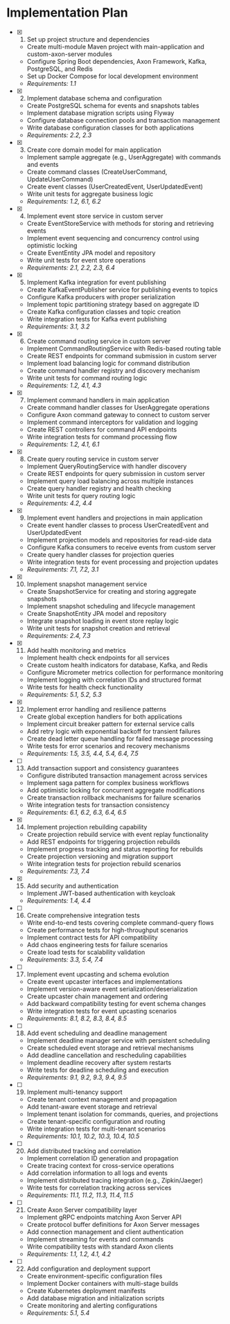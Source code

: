 # Implementation Plan

- [x] 1. Set up project structure and dependencies
  - Create multi-module Maven project with main-application and custom-axon-server modules
  - Configure Spring Boot dependencies, Axon Framework, Kafka, PostgreSQL, and Redis
  - Set up Docker Compose for local development environment
  - _Requirements: 1.1_

- [x] 2. Implement database schema and configuration
  - Create PostgreSQL schema for events and snapshots tables
  - Implement database migration scripts using Flyway
  - Configure database connection pools and transaction management
  - Write database configuration classes for both applications
  - _Requirements: 2.2, 2.3_

- [x] 3. Create core domain model for main application
  - Implement sample aggregate (e.g., UserAggregate) with commands and events
  - Create command classes (CreateUserCommand, UpdateUserCommand)
  - Create event classes (UserCreatedEvent, UserUpdatedEvent)
  - Write unit tests for aggregate business logic
  - _Requirements: 1.2, 6.1, 6.2_

- [x] 4. Implement event store service in custom server
  - Create EventStoreService with methods for storing and retrieving events
  - Implement event sequencing and concurrency control using optimistic locking
  - Create EventEntity JPA model and repository
  - Write unit tests for event store operations
  - _Requirements: 2.1, 2.2, 2.3, 6.4_

- [x] 5. Implement Kafka integration for event publishing
  - Create KafkaEventPublisher service for publishing events to topics
  - Configure Kafka producers with proper serialization
  - Implement topic partitioning strategy based on aggregate ID
  - Create Kafka configuration classes and topic creation
  - Write integration tests for Kafka event publishing
  - _Requirements: 3.1, 3.2_

- [x] 6. Create command routing service in custom server
  - Implement CommandRoutingService with Redis-based routing table
  - Create REST endpoints for command submission in custom server
  - Implement load balancing logic for command distribution
  - Create command handler registry and discovery mechanism
  - Write unit tests for command routing logic
  - _Requirements: 1.2, 4.1, 4.3_

- [x] 7. Implement command handlers in main application
  - Create command handler classes for UserAggregate operations
  - Configure Axon command gateway to connect to custom server
  - Implement command interceptors for validation and logging
  - Create REST controllers for command API endpoints
  - Write integration tests for command processing flow
  - _Requirements: 1.2, 4.1, 6.1_

- [x] 8. Create query routing service in custom server
  - Implement QueryRoutingService with handler discovery
  - Create REST endpoints for query submission in custom server
  - Implement query load balancing across multiple instances
  - Create query handler registry and health checking
  - Write unit tests for query routing logic
  - _Requirements: 4.2, 4.4_

- [x] 9. Implement event handlers and projections in main application
  - Create event handler classes to process UserCreatedEvent and UserUpdatedEvent
  - Implement projection models and repositories for read-side data
  - Configure Kafka consumers to receive events from custom server
  - Create query handler classes for projection queries
  - Write integration tests for event processing and projection updates
  - _Requirements: 7.1, 7.2, 3.1_

- [x] 10. Implement snapshot management service
  - Create SnapshotService for creating and storing aggregate snapshots
  - Implement snapshot scheduling and lifecycle management
  - Create SnapshotEntity JPA model and repository
  - Integrate snapshot loading in event store replay logic
  - Write unit tests for snapshot creation and retrieval
  - _Requirements: 2.4, 7.3_

- [x] 11. Add health monitoring and metrics
  - Implement health check endpoints for all services
  - Create custom health indicators for database, Kafka, and Redis
  - Configure Micrometer metrics collection for performance monitoring
  - Implement logging with correlation IDs and structured format
  - Write tests for health check functionality
  - _Requirements: 5.1, 5.2, 5.3_

- [x] 12. Implement error handling and resilience patterns
  - Create global exception handlers for both applications
  - Implement circuit breaker pattern for external service calls
  - Add retry logic with exponential backoff for transient failures
  - Create dead letter queue handling for failed message processing
  - Write tests for error scenarios and recovery mechanisms
  - _Requirements: 1.5, 3.5, 4.4, 5.4, 6.4, 7.5_

- [ ] 13. Add transaction support and consistency guarantees
  - Configure distributed transaction management across services
  - Implement saga pattern for complex business workflows
  - Add optimistic locking for concurrent aggregate modifications
  - Create transaction rollback mechanisms for failure scenarios
  - Write integration tests for transaction consistency
  - _Requirements: 6.1, 6.2, 6.3, 6.4, 6.5_

- [x] 14. Implement projection rebuilding capability
  - Create projection rebuild service with event replay functionality
  - Add REST endpoints for triggering projection rebuilds
  - Implement progress tracking and status reporting for rebuilds
  - Create projection versioning and migration support
  - Write integration tests for projection rebuild scenarios
  - _Requirements: 7.3, 7.4_

- [x] 15. Add security and authentication
  - Implement JWT-based authentication with keycloak
  - _Requirements: 1.4, 4.4_

- [ ] 16. Create comprehensive integration tests
  - Write end-to-end tests covering complete command-query flows
  - Create performance tests for high-throughput scenarios
  - Implement contract tests for API compatibility
  - Add chaos engineering tests for failure scenarios
  - Create load tests for scalability validation
  - _Requirements: 3.3, 5.4, 7.4_

- [ ] 17. Implement event upcasting and schema evolution
  - Create event upcaster interfaces and implementations
  - Implement version-aware event serialization/deserialization
  - Create upcaster chain management and ordering
  - Add backward compatibility testing for event schema changes
  - Write integration tests for event upcasting scenarios
  - _Requirements: 8.1, 8.2, 8.3, 8.4, 8.5_

- [ ] 18. Add event scheduling and deadline management
  - Implement deadline manager service with persistent scheduling
  - Create scheduled event storage and retrieval mechanisms
  - Add deadline cancellation and rescheduling capabilities
  - Implement deadline recovery after system restarts
  - Write tests for deadline scheduling and execution
  - _Requirements: 9.1, 9.2, 9.3, 9.4, 9.5_

- [ ] 19. Implement multi-tenancy support
  - Create tenant context management and propagation
  - Add tenant-aware event storage and retrieval
  - Implement tenant isolation for commands, queries, and projections
  - Create tenant-specific configuration and routing
  - Write integration tests for multi-tenant scenarios
  - _Requirements: 10.1, 10.2, 10.3, 10.4, 10.5_

- [ ] 20. Add distributed tracking and correlation
  - Implement correlation ID generation and propagation
  - Create tracing context for cross-service operations
  - Add correlation information to all logs and events
  - Implement distributed tracing integration (e.g., Zipkin/Jaeger)
  - Write tests for correlation tracking across services
  - _Requirements: 11.1, 11.2, 11.3, 11.4, 11.5_

- [ ] 21. Create Axon Server compatibility layer
  - Implement gRPC endpoints matching Axon Server API
  - Create protocol buffer definitions for Axon Server messages
  - Add connection management and client authentication
  - Implement streaming for events and commands
  - Write compatibility tests with standard Axon clients
  - _Requirements: 1.1, 1.2, 4.1, 4.2_

- [ ] 22. Add configuration and deployment support
  - Create environment-specific configuration files
  - Implement Docker containers with multi-stage builds
  - Create Kubernetes deployment manifests
  - Add database migration and initialization scripts
  - Create monitoring and alerting configurations
  - _Requirements: 5.1, 5.4_